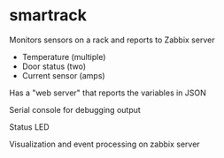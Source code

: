 # smartrack

Monitors sensors on a rack and reports to Zabbix server
- Temperature (multiple)
- Door status (two)
- Current sensor (amps)

Has a "web server" that reports the variables in JSON

Serial console for debugging output

Status LED

Visualization and event processing on zabbix server
